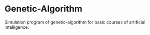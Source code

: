 # Genetic-Algorithm
Simulation program of genetic-algorithm for basic courses of artificial intelligence.
